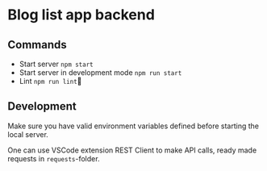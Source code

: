 # Blog list app backend

## Commands

- Start server `npm start`
- Start server in development mode `npm run start`
- Lint `npm run lint`

## Development
Make sure you have valid environment variables defined before starting the local server.

One can use VSCode extension REST Client to make API calls, ready made requests in `requests`-folder.